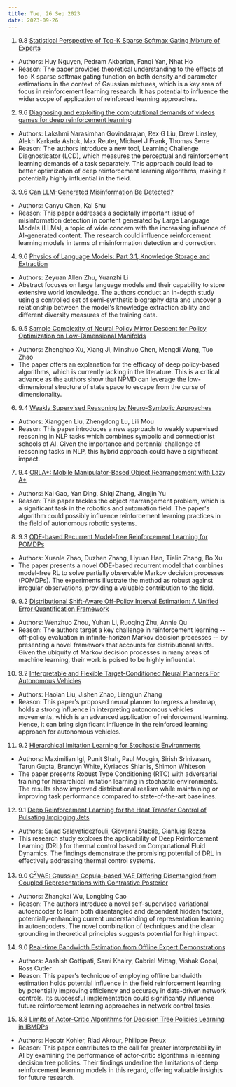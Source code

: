 ```yaml
---
title: Tue, 26 Sep 2023
date: 2023-09-26
---
```

1. 9.8 [Statistical Perspective of Top-K Sparse Softmax Gating Mixture of Experts](https://arxiv.org/abs/2309.13850)
* Authors: Huy Nguyen, Pedram Akbarian, Fanqi Yan, Nhat Ho
* Reason: The paper provides theoretical understanding to the effects of top-K sparse softmax gating function on both density and parameter estimations in the context of Gaussian mixtures, which is a key area of focus in reinforcement learning research. It has potential to influence the wider scope of application of reinforced learning approaches.

2. 9.6 [Diagnosing and exploiting the computational demands of videos games for deep reinforcement learning](https://arxiv.org/abs/2309.13181)
* Authors: Lakshmi Narasimhan Govindarajan, Rex G Liu, Drew Linsley, Alekh Karkada Ashok, Max Reuter, Michael J Frank, Thomas Serre
* Reason: The authors introduce a new tool, Learning Challenge Diagnosticator (LCD), which measures the perceptual and reinforcement learning demands of a task separately. This approach could lead to better optimization of deep reinforcement learning algorithms, making it potentially highly influential in the field.

3. 9.6 [Can LLM-Generated Misinformation Be Detected?](https://arxiv.org/abs/2309.13788)
* Authors: Canyu Chen, Kai Shu
* Reason: This paper addresses a societally important issue of misinformation detection in content generated by Large Language Models (LLMs), a topic of wide concern with the increasing influence of AI-generated content. The research could influence reinforcement learning models in terms of misinformation detection and correction.

4. 9.6 [Physics of Language Models: Part 3.1, Knowledge Storage and Extraction](https://arxiv.org/abs/2309.14316)
* Authors: Zeyuan Allen Zhu, Yuanzhi Li
* Abstract focuses on large language models and their capability to store extensive world knowledge. The authors conduct an in-depth study using a controlled set of semi-synthetic biography data and uncover a relationship between the model's knowledge extraction ability and different diversity measures of the training data.

5. 9.5 [Sample Complexity of Neural Policy Mirror Descent for Policy Optimization on Low-Dimensional Manifolds](https://arxiv.org/abs/2309.13915)
* Authors: Zhenghao Xu, Xiang Ji, Minshuo Chen, Mengdi Wang, Tuo Zhao
* The paper offers an explanation for the efficacy of deep policy-based algorithms, which is currently lacking in the literature. This is a critical advance as the authors show that NPMD can leverage the low-dimensional structure of state space to escape from the curse of dimensionality.

6. 9.4 [Weakly Supervised Reasoning by Neuro-Symbolic Approaches](https://arxiv.org/abs/2309.13072)
* Authors: Xianggen Liu, Zhengdong Lu, Lili Mou
* Reason: This paper introduces a new approach to weakly supervised reasoning in NLP tasks which combines symbolic and connectionist schools of AI. Given the importance and perennial challenge of reasoning tasks in NLP, this hybrid approach could have a significant impact.

7. 9.4 [ORLA*: Mobile Manipulator-Based Object Rearrangement with Lazy A*](https://arxiv.org/abs/2309.13707)
* Authors: Kai Gao, Yan Ding, Shiqi Zhang, Jingjin Yu
* Reason: This paper tackles the object rearrangement problem, which is a significant task in the robotics and automation field. The paper's algorithm could possibly influence reinforcement learning practices in the field of autonomous robotic systems.

8. 9.3 [ODE-based Recurrent Model-free Reinforcement Learning for POMDPs](https://arxiv.org/abs/2309.14078)
* Authors: Xuanle Zhao, Duzhen Zhang, Liyuan Han, Tielin Zhang, Bo Xu
* The paper presents a novel ODE-based recurrent model that combines model-free RL to solve partially observable Markov decision processes (POMDPs). The experiments illustrate the method as robust against irregular observations, providing a valuable contribution to the field.

9. 9.2 [Distributional Shift-Aware Off-Policy Interval Estimation: A Unified Error Quantification Framework](https://arxiv.org/abs/2309.13278)
* Authors: Wenzhuo Zhou, Yuhan Li, Ruoqing Zhu, Annie Qu
* Reason: The authors target a key challenge in reinforcement learning -- off-policy evaluation in infinite-horizon Markov decision processes -- by presenting a novel framework that accounts for distributional shifts. Given the ubiquity of Markov decision processes in many areas of machine learning, their work is poised to be highly influential.

10. 9.2 [Interpretable and Flexible Target-Conditioned Neural Planners For Autonomous Vehicles](https://arxiv.org/abs/2309.13485)
* Authors: Haolan Liu, Jishen Zhao, Liangjun Zhang
* Reason: This paper's proposed neural planner to regress a heatmap, holds a strong influence in interpreting autonomous vehicles movements, which is an advanced application of reinforcement learning. Hence, it can bring significant influence in the reinforced learning approach for autonomous vehicles.

11. 9.2 [Hierarchical Imitation Learning for Stochastic Environments](https://arxiv.org/abs/2309.14003)
* Authors: Maximilian Igl, Punit Shah, Paul Mougin, Sirish Srinivasan, Tarun Gupta, Brandyn White, Kyriacos Shiarlis, Shimon Whiteson
* The paper presents Robust Type Conditioning (RTC) with adversarial training for hierarchical imitation learning in stochastic environments. The results show improved distributional realism while maintaining or improving task performance compared to state-of-the-art baselines.

12. 9.1 [Deep Reinforcement Learning for the Heat Transfer Control of Pulsating Impinging Jets](https://arxiv.org/abs/2309.13955)
* Authors: Sajad Salavatidezfouli, Giovanni Stabile, Gianluigi Rozza
* This research study explores the applicability of Deep Reinforcement Learning (DRL) for thermal control based on Computational Fluid Dynamics. The findings demonstrate the promising potential of DRL in effectively addressing thermal control systems.

13. 9.0 [C$^2$VAE: Gaussian Copula-based VAE Differing Disentangled from Coupled Representations with Contrastive Posterior](https://arxiv.org/abs/2309.13303)
* Authors: Zhangkai Wu, Longbing Cao
* Reason: The authors introduce a novel self-supervised variational autoencoder to learn both disentangled and dependent hidden factors, potentially-enhancing current understanding of representation learning in autoencoders. The novel combination of techniques and the clear grounding in theoretical principles suggests potential for high impact.

14. 9.0 [Real-time Bandwidth Estimation from Offline Expert Demonstrations](https://arxiv.org/abs/2309.13481)
* Authors: Aashish Gottipati, Sami Khairy, Gabriel Mittag, Vishak Gopal, Ross Cutler
* Reason: This paper's technique of employing offline bandwidth estimation holds potential influence in the field reinforcement learning by potentially improving efficiency and accuracy in data-driven network controls. Its successful implementation could significantly influence future reinforcement learning approaches in network control tasks.

15. 8.8 [Limits of Actor-Critic Algorithms for Decision Tree Policies Learning in IBMDPs](https://arxiv.org/abs/2309.13365)
* Authors: Hecotr Kohler, Riad Akrour, Philippe Preux
* Reason: This paper contributes to the call for greater interpretability in AI by examining the performance of actor-critic algorithms in learning decision tree policies. Their findings underline the limitations of deep reinforcement learning models in this regard, offering valuable insights for future research.

